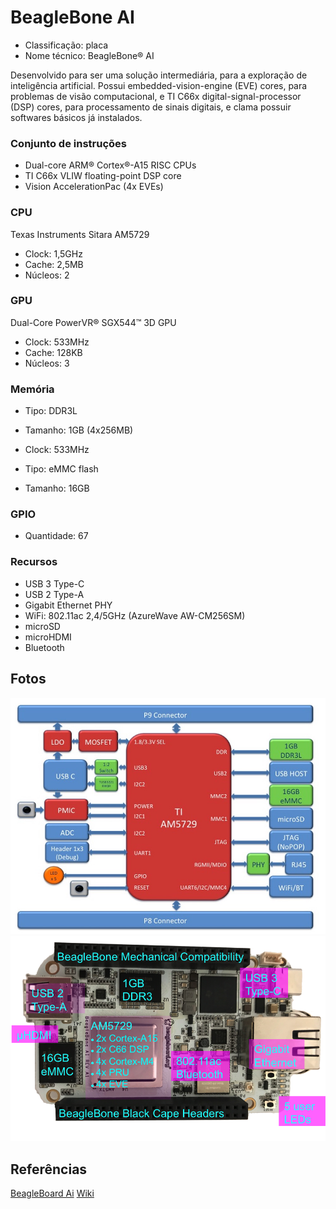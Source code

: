 # BeagleBone AI

- Classificação: placa
- Nome técnico: BeagleBone® AI

Desenvolvido para ser uma solução intermediária, para a exploração de inteligência artificial. Possui embedded-vision-engine (EVE) cores, para problemas de visão computacional, e TI C66x digital-signal-processor (DSP) cores, para processamento de sinais digitais, e clama possuir softwares básicos já instalados.

### Conjunto de instruções

- Dual-core ARM® Cortex®-A15 RISC CPUs
- TI C66x VLIW floating-point DSP core
- Vision AccelerationPac (4x EVEs)

### CPU
Texas Instruments Sitara AM5729
- Clock: 1,5GHz
- Cache: 2,5MB
- Núcleos: 2

### GPU

Dual-Core PowerVR® SGX544™ 3D GPU
- Clock: 533MHz
- Cache: 128KB
- Núcleos: 3

### Memória

- Tipo: DDR3L
- Tamanho: 1GB (4x256MB)
- Clock: 533MHz

- Tipo: eMMC flash
- Tamanho: 16GB

### GPIO

- Quantidade: 67

### Recursos

- USB 3 Type-C
- USB 2 Type-A
- Gigabit Ethernet PHY
- WiFi: 802.11ac 2,4/5GHz (AzureWave AW-CM256SM)
- microSD
- microHDMI
- Bluetooth

## Fotos

![BB_AI_Blockdiagram](imgs/BB_AI_Blockdiagram_1000px.jpg)
![BB_AI_overview](imgs/BB_AI_overview_image.png)

## Referências

[BeagleBoard Ai](https://beagleboard.org/ai)
[Wiki](https://github.com/beagleboard/beaglebone-ai/wiki/System-Reference-Manual)
